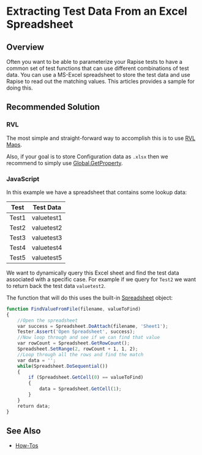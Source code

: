# Extracting Test Data From an Excel Spreadsheet

## Overview

Often you want to be able to parameterize your Rapise tests to have a common set of test functions that can use different combinations of test data. You can use a MS-Excel spreadsheet to store the test data and use Rapise to read out the matching values. This articles provides a sample for doing this.

## Recommended Solution

### RVL

The most simple and straight-forward way to accomplish this is to use [RVL Maps](../RVL/Maps.md).

Also, if your goal is to store Configuration data as `.xlsx` then we recommend to simply use [Global.GetProperty](../Libraries/Global.md#getproperty).

### JavaScript

In this example we have a spreadsheet that contains some lookup data:

|**Test** |  **Test Data** |
|-------- | -------------- |
| Test1   | valuetest1     |
| Test2   | valuetest2     |
| Test3   | valuetest3     |
| Test4   | valuetest4     |
| Test5   | valuetest5     |

We want to dynamically query this Excel sheet and find the test data associated with a specific case. For example if we query for `Test2` we want to return back the test data `valuetest2`.

The function that will do this uses the built-in [Spreadsheet](/Libraries/Spreadsheet/) object:

```javascript
function FindValueFromFile(filename, valueToFind)
{
    //Open the spreadsheet
    var success = Spreadsheet.DoAttach(filename, 'Sheet1');
    Tester.Assert('Open Spreadsheet', success);
    //Now loop through and see if we can find that value
    var rowCount = Spreadsheet.GetRowCount();
    Spreadsheet.SetRange(2, rowCount + 1, 1, 2);
    //Loop through all the rows and find the match
    var data = '';
    while(Spreadsheet.DoSequential())
    {
        if (Spreadsheet.GetCell(0) == valueToFind)
        {
            data = Spreadsheet.GetCell(1);
        }
    }
    return data;
}
```

## See Also

- [How-Tos](howtos.md)
